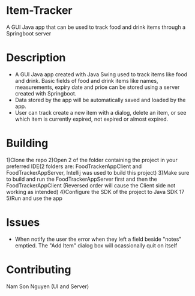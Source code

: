 # Item-Tracker
A GUI Java app that can be used to track food and drink items through a Springboot server

# Description
- A GUI Java app created with Java Swing used to track items like food and drink. Basic fields of food and drink items like names, measurements, expiry date and price can be stored 
using a server created with Springboot.
- Data stored by the app will be automatically saved and loaded by the app.
- User can track create a new item with a dialog, delete an item, or see which item is currently expired, not expired or almost expired. 

# Building
1)Clone the repo
2)Open 2 of the folder containing the project in your preferred IDE(2 folders are: FoodTrackerAppClient and FoodTrackerAppServer, Intellij was used to build this project)
3)Make sure to build and run the FoodTrackerAppServer first and then the FoodTrackerAppClient (Reversed order will cause the Client side not working as intended)
4)Configure the SDK of the project to Java SDK 17
5)Run and use the app

# Issues
- When notify the user the error when they left a field beside "notes" emptied. The "Add Item" dialog box will ocassionally quit on itself

# Contributing
Nam Son Nguyen (UI and Server)
